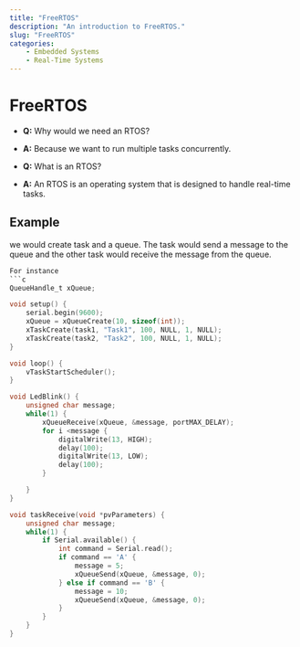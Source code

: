 ```yaml
---
title: "FreeRTOS"
description: "An introduction to FreeRTOS."
slug: "FreeRTOS"
categories:
    - Embedded Systems
    - Real-Time Systems
---
```


# FreeRTOS
- **Q:** Why would we need an RTOS?
- **A:** Because we want to run multiple tasks concurrently. 

- **Q:** What is an RTOS?
- **A:** An RTOS is an operating system that is designed to handle real-time tasks.


## Example
we would create task and a queue. The task would send a message to the queue and the other task would receive the message from the queue.

```c
For instance
```c
QueueHandle_t xQueue;

void setup() {
    serial.begin(9600);
    xQueue = xQueueCreate(10, sizeof(int));
    xTaskCreate(task1, "Task1", 100, NULL, 1, NULL);
    xTaskCreate(task2, "Task2", 100, NULL, 1, NULL);
}

void loop() {
    vTaskStartScheduler();
}

void LedBlink() {
    unsigned char message;
    while(1) {
        xQueueReceive(xQueue, &message, portMAX_DELAY);
        for i <message {
            digitalWrite(13, HIGH);
            delay(100);
            digitalWrite(13, LOW);
            delay(100);
        }

    }
}

void taskReceive(void *pvParameters) {
    unsigned char message;
    while(1) {
        if Serial.available() {
            int command = Serial.read();
            if command == 'A' {
                message = 5;
                xQueueSend(xQueue, &message, 0);
            } else if command == 'B' {
                message = 10;
                xQueueSend(xQueue, &message, 0);
            }
        }
    }
}    
```

